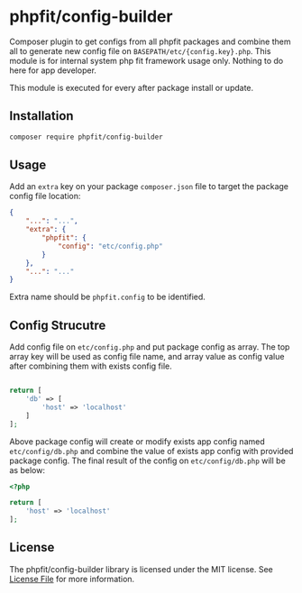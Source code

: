 # phpfit/config-builder

Composer plugin to get configs from all phpfit packages and combine them all to
generate new config file on `BASEPATH/etc/{config.key}.php`. This module is for
internal system php fit framework usage only. Nothing to do here for app developer.

This module is executed for every after package install or update.

## Installation

```bash
composer require phpfit/config-builder
```

## Usage

Add an `extra` key on your package `composer.json` file to target the package
config file location:

```json
{
    "...": "...",
    "extra": {
        "phpfit": {
            "config": "etc/config.php"
        }
    },
    "...": "..."
}
```

Extra name should be `phpfit.config` to be identified.

## Config Strucutre

Add config file on `etc/config.php` and put package config as array. The top
array key will be used as config file name, and array value as config value after
combining them with exists config file.

```php

return [
    'db' => [
        'host' => 'localhost'
    ]
];
```

Above package config will create or modify exists app config named `etc/config/db.php`
and combine the value of exists app config with provided package config. The final
result of the config on `etc/config/db.php` will be as below:

```php
<?php

return [
    'host' => 'localhost'
];
```

## License

The phpfit/config-builder library is licensed under the MIT license.
See [License File](LICENSE.md) for more information.
